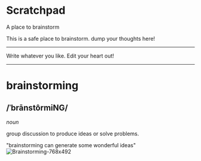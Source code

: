 # Scratchpad

A place to brainstorm

This is a safe place to brainstorm. dump your thoughts here!


_______________________



Write whatever you like. Edit your heart out!





_________________________









#  brainstorming
## /ˈbrānstôrmiNG/

_noun_

group discussion to produce ideas or solve problems.


"brainstorming can generate some wonderful ideas"![Brainstorming-768x492](https://user-images.githubusercontent.com/94722790/150235632-e776a40a-3b19-4e3c-9ded-42b4f39ec533.jpeg)
